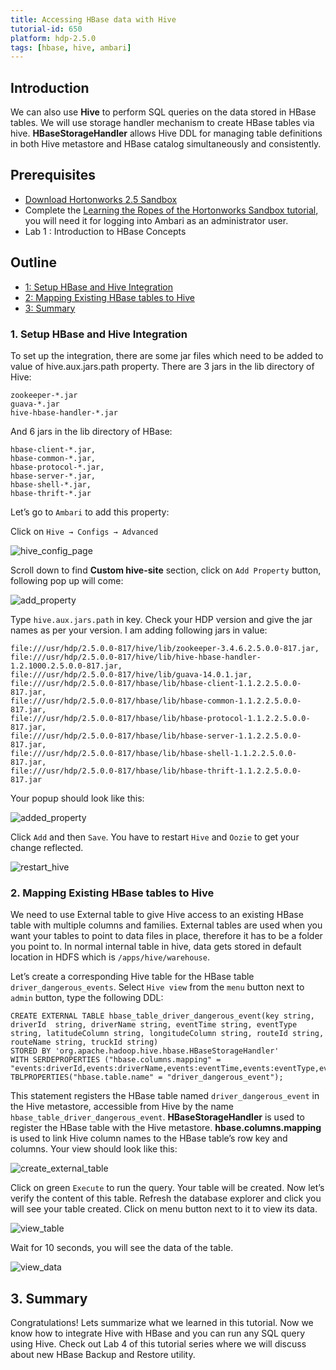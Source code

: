 ```yaml
---
title: Accessing HBase data with Hive
tutorial-id: 650
platform: hdp-2.5.0
tags: [hbase, hive, ambari]
---
```


## Introduction

We can also use **Hive** to perform SQL queries on the data stored in HBase tables. We will use storage handler mechanism to create HBase tables via hive. **HBaseStorageHandler** allows Hive DDL for managing table definitions in both Hive metastore and HBase catalog simultaneously and consistently.

## Prerequisites

- [Download Hortonworks 2.5 Sandbox](https://hortonworks.com/downloads/#sandbox)
- Complete the [Learning the Ropes of the Hortonworks Sandbox tutorial,](https://hortonworks.com/hadoop-tutorial/learning-the-ropes-of-the-hortonworks-sandbox/) you will need it for logging into Ambari as an administrator user.
- Lab 1 : Introduction to HBase Concepts

## Outline

- [1: Setup HBase and Hive Integration](#setup-hbase-hive-integration)
- [2: Mapping Existing HBase tables to Hive](#mapping-hbase-tables-hive)
- [3: Summary](#summary)

### 1. Setup HBase and Hive Integration <a id="setup-hbase-hive-integration"></a>

To set up the integration, there are some jar files which need to be added to value of hive.aux.jars.path property. There are 3 jars in the lib directory of Hive:

~~~
zookeeper-*.jar
guava-*.jar
hive-hbase-handler-*.jar
~~~

And 6 jars in the lib directory of HBase:

~~~
hbase-client-*.jar,
hbase-common-*.jar,
hbase-protocol-*.jar,
hbase-server-*.jar,
hbase-shell-*.jar,
hbase-thrift-*.jar
~~~

Let’s go to `Ambari` to add this property:

Click on `Hive → Configs → Advanced`

![hive_config_page](assets/hive_config_page.png)

Scroll down to find **Custom hive-site** section, click on `Add Property` button, following pop up will come:

![add_property](assets/add_property.png)

Type `hive.aux.jars.path` in key. Check your HDP version and give the jar names as per your version. I am adding following jars in value:

~~~
file:///usr/hdp/2.5.0.0-817/hive/lib/zookeeper-3.4.6.2.5.0.0-817.jar,
file:///usr/hdp/2.5.0.0-817/hive/lib/hive-hbase-handler-1.2.1000.2.5.0.0-817.jar,
file:///usr/hdp/2.5.0.0-817/hive/lib/guava-14.0.1.jar,
file:///usr/hdp/2.5.0.0-817/hbase/lib/hbase-client-1.1.2.2.5.0.0-817.jar,
file:///usr/hdp/2.5.0.0-817/hbase/lib/hbase-common-1.1.2.2.5.0.0-817.jar,
file:///usr/hdp/2.5.0.0-817/hbase/lib/hbase-protocol-1.1.2.2.5.0.0-817.jar,
file:///usr/hdp/2.5.0.0-817/hbase/lib/hbase-server-1.1.2.2.5.0.0-817.jar,
file:///usr/hdp/2.5.0.0-817/hbase/lib/hbase-shell-1.1.2.2.5.0.0-817.jar,
file:///usr/hdp/2.5.0.0-817/hbase/lib/hbase-thrift-1.1.2.2.5.0.0-817.jar
~~~

Your popup should look like this:

![added_property](assets/added_property.png)

Click `Add` and then `Save`. You have to restart `Hive` and `Oozie` to get your change reflected.

![restart_hive](assets/restart_hive.png)

### 2. Mapping Existing HBase tables to Hive <a id="mapping-hbase-tables-hive"></a>

We need to use External table to give Hive access to an existing HBase table with multiple columns and families. External tables are used when you want your tables to point to data files in place, therefore it has to be a folder you point to. In normal internal table in hive, data gets stored in default location in HDFS which is `/apps/hive/warehouse`.

Let’s create a corresponding Hive table for the HBase table `driver_dangerous_events`.
Select `Hive view` from the `menu` button next to `admin` button, type the following DDL:

~~~
CREATE EXTERNAL TABLE hbase_table_driver_dangerous_event(key string, driverId  string, driverName string, eventTime string, eventType string, latitudeColumn string, longitudeColumn string, routeId string, routeName string, truckId string)
STORED BY 'org.apache.hadoop.hive.hbase.HBaseStorageHandler'
WITH SERDEPROPERTIES ("hbase.columns.mapping" = "events:driverId,events:driverName,events:eventTime,events:eventType,events:latitudeColumn,events:longitudeColumn,events:routeId,events:routeName,events:truckId")
TBLPROPERTIES("hbase.table.name" = "driver_dangerous_event");
~~~

This statement registers the HBase table named `driver_dangerous_event` in the Hive metastore, accessible from Hive by the name `hbase_table_driver_dangerous_event`.
**HBaseStorageHandler** is used to register the HBase table with the Hive metastore.
**hbase.columns.mapping** is used to link Hive column names to the HBase table’s row key and columns. Your view should look like this:

![create_external_table](assets/create_external_table.png)

Click on green `Execute` to run the query. Your table will be created. Now let’s verify the content of this table. Refresh the database explorer and click you will see your table created. Click on menu button next to it to view its data.

![view_table](assets/view_table.png)

Wait for 10 seconds, you will see the data of the table.

![view_data](assets/view_data.png)

## 3. Summary <a id="summary"></a>

Congratulations! Lets summarize what we learned in this tutorial. Now we know how to integrate Hive with HBase and you can run any SQL query using Hive. Check out Lab 4 of this tutorial series where we will discuss about new HBase Backup and Restore utility.
